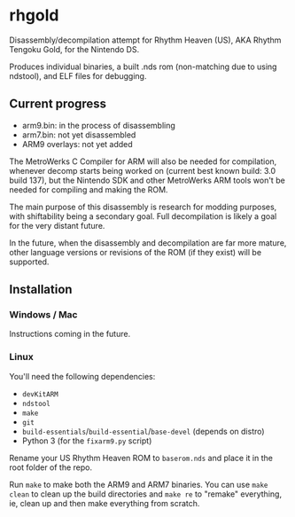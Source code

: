 # rhgold
Disassembly/decompilation attempt for Rhythm Heaven (US), AKA Rhythm Tengoku Gold, for the Nintendo DS.

Produces individual binaries, a built .nds rom (non-matching due to using ndstool), and ELF files for debugging.

## Current progress
* arm9.bin: in the process of disassembling
* arm7.bin: not yet disassembled
* ARM9 overlays: not yet added

The MetroWerks C Compiler for ARM will also be needed for compilation, whenever decomp starts being worked on (current best known build: 3.0 build 137), but the Nintendo SDK and other MetroWerks ARM tools won't be needed for compiling and making the ROM.

The main purpose of this disassembly is research for modding purposes, with shiftability being a secondary goal. Full decompilation is likely a goal for the very distant future.

In the future, when the disassembly and decompilation are far more mature, other language versions or revisions of the ROM (if they exist) will be supported.

## Installation
### Windows / Mac
Instructions coming in the future.

### Linux
You'll need the following dependencies:

* `devKitARM`
* `ndstool`
* `make`
* `git`
* `build-essentials`/`build-essential`/`base-devel` (depends on distro)
* Python 3 (for the `fixarm9.py` script)

Rename your US Rhythm Heaven ROM to `baserom.nds` and place it in the root folder of the repo.

Run `make` to make both the ARM9 and ARM7 binaries. You can use `make clean` to clean up the build directories and `make re` to "remake" everything, ie, clean up and then make everything from scratch.
